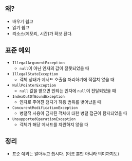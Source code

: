 ## 왜?

- 배우기 쉽고
- 읽기 쉽고
- 리소스(메모리, 시간)가 확보 된다.

## 표준 예외

- `IllegalArgumentException`
  - `null`이 아닌 인자의 값이 잘못되었을 때
- `IllegalStateException`
  - 객체 상태가 메서드 호출을 처리하기에 적절치 않을 때
- `NullPointerException`
  - `null` 값을 받으면 안되는 인자에 `null`이 전달되었을 때
- `IndexOutOfBoundException`
  - 인자로 주어진 첨자가 허용 범위를 벗어났을 때
- `ConcurentModificationException`
  - 병렬적 사용이 금지된 객체에 대한 병렬 접근이 탐지되었을 때
- `UnsupportedOperationException`
  - 객체가 해당 메서드를 지원하지 않을 때

## 정리

- 표준 예외는 알아두고 씁시다. (이름 뿐만 아니라 의미까지도)